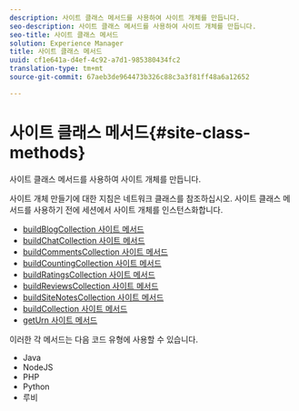 ```yaml
---
description: 사이트 클래스 메서드를 사용하여 사이트 개체를 만듭니다.
seo-description: 사이트 클래스 메서드를 사용하여 사이트 개체를 만듭니다.
seo-title: 사이트 클래스 메서드
solution: Experience Manager
title: 사이트 클래스 메서드
uuid: cf1e641a-d4ef-4c92-a7d1-985380434fc2
translation-type: tm+mt
source-git-commit: 67aeb3de964473b326c88c3a3f81ff48a6a12652

---
```



# 사이트 클래스 메서드{#site-class-methods}

사이트 클래스 메서드를 사용하여 사이트 개체를 만듭니다.

사이트 개체 만들기에 대한 지침은 네트워크 클래스를 참조하십시오. 사이트 클래스 메서드를 사용하기 전에 세션에서 사이트 개체를 인스턴스화합니다.

* [buildBlogCollection 사이트 메서드](../c-installing-libraries/r-buildblogcollection-site-method.md#r_buildblogcollection_site_method)
* [buildChatCollection 사이트 메서드](../c-installing-libraries/r-buildchatcollection-site-method.md#r_buildchatcollection_site_method)
* [buildCommentsCollection 사이트 메서드](../c-installing-libraries/r-buildcommentscollection-site-method.md#r_buildcommentscollection_site_method)
* [buildCountingCollection 사이트 메서드](../c-installing-libraries/r-buildcountingcollection-site-method.md#r_buildcountingcollection_site_method)
* [buildRatingsCollection 사이트 메서드](../c-installing-libraries/r-buildratingscollection-site-method.md#r_buildratingscollection_site_method)
* [buildReviewsCollection 사이트 메서드](../c-installing-libraries/r-buildreviewscollection-site-method.md#r_buildreviewscollection_site_method)
* [buildSiteNotesCollection 사이트 메서드](../c-installing-libraries/r-buildsitenotescollection-site-method.md#r_buildsitenotescollection_site_method)
* [buildCollection 사이트 메서드](../c-installing-libraries/r-buildcollection-site-method.md#r_buildcollection_site_method)
* [getUrn 사이트 메서드](../c-installing-libraries/r-geturn-site-method.md#r_geturn_site_method)

이러한 각 메서드는 다음 코드 유형에 사용할 수 있습니다.

* Java
* NodeJS
* PHP
* Python
* 루비

